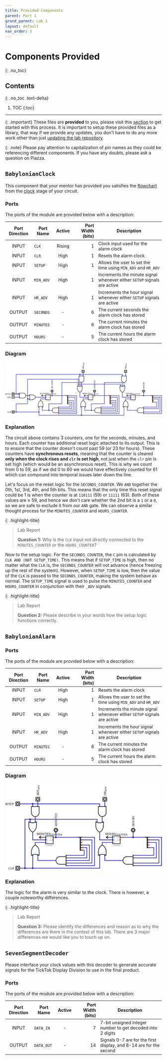 ```yaml
---
title: Provided Components
parent: Part 1
grand_parent: Lab 1
layout: default
nav_order: 3
---
```


# Components Provided
{: .no_toc}

## Contents
{: .no_toc .text-delta}

1. TOC
{:toc}

---

{: .important}
These files are **provided** to you, please visit this [section](https://cse140l.github.io/fa24-labs/docs/getting_started/using_digital#library) to get started with this process.
It is important to setup these provided files as a library, that way if we provide any updates, you don't have to do any more work other than just [updating the lab repository](https://cse140l.github.io/fa24-labs/docs/getting_started/lab_repo#updating-the-repository).

{: .note}
Please pay attention to capitalization of pin names as they could be referencing different components.
If you have any doubts, please ask a question on Piazza.

## `BabylonianClock`

This component that your mentor has provided you satisfies the [flowchart](https://cse140l.github.io/fa24-labs/docs/lab1/part1/the_clock#figure-1) from the [clock](https://cse140l.github.io/fa24-labs/docs/lab1/part1/the_clock) stage of your circuit.

### Ports 

The ports of the module are provided below with a description:

| Port Direction | Port Name       | Active | Port Width (bits) | Description                                                             |
|:--------------:|-----------------|:------:|------------------:|-------------------------------------------------------------------------|
|      INPUT     | `CLK`           | Rising |                 1 | Clock input used for the alarm clock                                    |
|      INPUT     | `CLR`           |  High  |                 1 | Resets the alarm clock                                                  |
|      INPUT     | `SETUP`         |  High  |                 1 | Allows the user to set the time using `MIN_ADV` and `HR_ADV`            |
|      INPUT     | `MIN_ADV`       |  High  |                 1 | Increments the minute signal whenever either `SETUP` signals are active |
|      INPUT     | `HR_ADV`        |  High  |                 1 | Increments the hour signal whenever either `SETUP` signals are active   |
|     OUTPUT     | `SECONDS`       |    -   |                 6 | The current seconds the alarm clock has stored                          |
|     OUTPUT     | `MINUTES`       |    -   |                 6 | The current minutes the alarm clock has stored                          |
|     OUTPUT     | `HOURS`         |    -   |                 5 | The current hours the alarm clock has stored                            |

### Diagram

[//]: <> (Remember to make the background lightgrey by editing the SVG!)
[//]: <> (style="background-color:lightgrey;")
![](../../../assets/lab1/clock.svg)

### Explanation

The circuit above contains 3 counters, one for the seconds, minutes, and hours.
Each counter has additional reset logic attached to its output.
This is to ensure that the counter doesn't count past 59 (or 23 for hours).
These counters have **synchronous resets**, meaning that the counter is cleared **only when the clock rises and `clr` is set high**, not just when the `clr` pin is set high (which would be an asynchronous reset).
This is why we count from 0 to 59, as if we did 0 to 60 we would have effectively counted for 61 which can compound into temporal issues later down the line.

Let's focus on the reset logic for the `SECONDS_COUNTER`.
We `AND` together the 0th, 1st, 3rd, 4th, and 5th bits.
This means that the only time this reset signal could be 1 is when the counter is at `110111` (59) or `11111` (63).
Both of these values are &ge; 59, and hence we don't care whether the 2nd bit is a `1` or a `0`, so we are safe to exclude it from our `AND` gate.
We can observe a similar thought process for the `MINUTES_COUNTER` and `HOURS_COUNTER`.

{: .highlight-title}
> Lab Report
>
> **Question 1:** Why is the `CLK` input not directly connected to the `MINUTES_COUNTER` or the `HOURS_COUNTER`?

Now to the setup logic.
For the `SECONDS_COUNTER`, the `C` pin is calculated by `CLK AND (NOT SETUP_TIME)`.
This means that if `SETUP_TIME` is high, then no matter what the `CLK` is, the `SECONDS_COUNTER` will not advance (hence freezing up the rest of the system).
However, when `SETUP_TIME` is low, then the value of the `CLK` is passed to the `SECONDS_COUNTER`, making the system behave as normal.
The `SETUP_TIME` signal is used to pulse the `MINUTES_COUNTER` and `HOURS_COUNTER` in conjunction with their `_ADV` signals.

{: .highlight-title}
> Lab Report
>
> **Question 2:** Please describe in your words how the setup logic functions correctly.

## `BabylonianAlarm`

### Ports

The ports of the module are provided below with a description:

| Port Direction | Port Name       | Active | Port Width (bits) | Description                                                             |
|:--------------:|-----------------|:------:|------------------:|-------------------------------------------------------------------------|
|      INPUT     | `CLR`           |  High  |                 1 | Resets the alarm clock                                                  |
|      INPUT     | `SETUP`         |  High  |                 1 | Allows the user to set the time using `MIN_ADV` and `HR_ADV`            |
|      INPUT     | `MIN_ADV`       |  High  |                 1 | Increments the minute signal whenever either `SETUP` signals are active |
|      INPUT     | `HR_ADV`        |  High  |                 1 | Increments the hour signal whenever either `SETUP` signals are active   |
|     OUTPUT     | `MINUTES`       |    -   |                 6 | The current minutes the alarm clock has stored                          |
|     OUTPUT     | `HOURS`         |    -   |                 5 | The current hours the alarm clock has stored                            |

### Diagram

![](../../../assets/lab1/alarm.svg)

### Explanation

The logic for the alarm is very similar to the clock.
There is however, a couple noteworthy differences.

{: .highlight-title}
> Lab Report
>
> **Question 3:** Please identify the differences and reason as to why the differences are there in the context of this lab.
> There are 3 major differences we would like you to touch up on.

## `SevenSegmentDecoder`

Please interface your clock values with this decoder to generate accurate signals for the TickTok Display Division to use in the final product.

### Ports

The ports of the module are provided below with a description:

| Port Direction | Port Name       | Active | Port Width (bits) | Description                                                             |
|:--------------:|-----------------|:------:|------------------:|-------------------------------------------------------------------------|
|      INPUT     | `DATA_IN`       |   -    |                 7 | 7-bit unsigned integer number to get decoded into 2 digits              |
|     OUTPUT     | `DATA_OUT`      |   -    |                14 | Signals 0-7 are for the first display, and 8-14 are for the second      |
